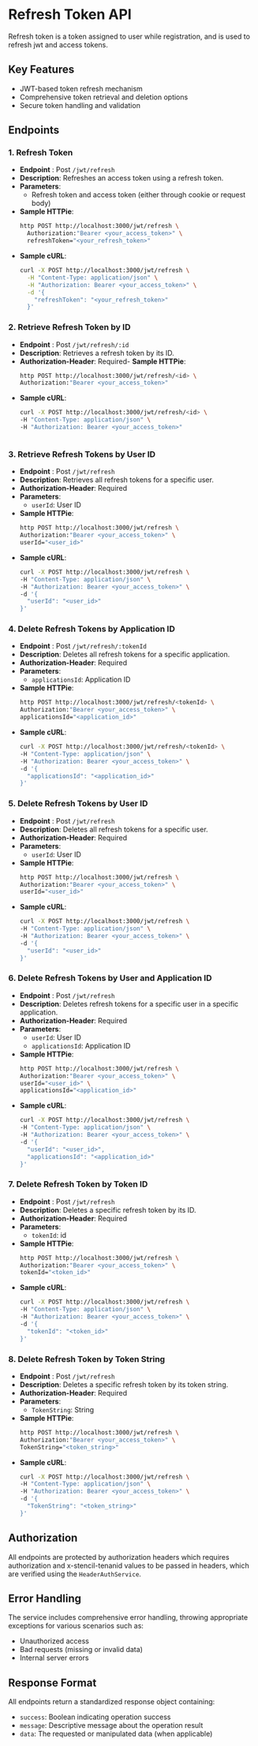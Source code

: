 # Refresh Token API

Refresh token is a token assigned to user while registration, and is used to refresh jwt and access tokens.

## Key Features
- JWT-based token refresh mechanism
- Comprehensive token retrieval and deletion options
- Secure token handling and validation

## Endpoints

### 1. Refresh Token
- **Endpoint** : Post `/jwt/refresh`
- **Description**: Refreshes an access token using a refresh token.
- **Parameters**: 
  - Refresh token and access token (either through cookie or request body)
- **Sample HTTPie**:
  ```sh
  http POST http://localhost:3000/jwt/refresh \
    Authorization:"Bearer <your_access_token>" \
    refreshToken="<your_refresh_token>"
- **Sample cURL**:
  ```sh
  curl -X POST http://localhost:3000/jwt/refresh \
    -H "Content-Type: application/json" \
    -H "Authorization: Bearer <your_access_token>" \
    -d '{
      "refreshToken": "<your_refresh_token>"
    }'

### 2. Retrieve Refresh Token by ID
- **Endpoint** : Post `/jwt/refresh/:id`
- **Description**: Retrieves a refresh token by its ID.
- **Authorization-Header**: Required- **Sample HTTPie**:
  ```sh
  http POST http://localhost:3000/jwt/refresh/<id> \
  Authorization:"Bearer <your_access_token>"

- **Sample cURL**:
  ```sh
  curl -X POST http://localhost:3000/jwt/refresh/<id> \
  -H "Content-Type: application/json" \
  -H "Authorization: Bearer <your_access_token>"



### 3. Retrieve Refresh Tokens by User ID
- **Endpoint** : Post `/jwt/refresh`
- **Description**: Retrieves all refresh tokens for a specific user.
- **Authorization-Header**: Required
- **Parameters**: 
  - `userId`: User ID
- **Sample HTTPie**:
  ```sh
  http POST http://localhost:3000/jwt/refresh \
  Authorization:"Bearer <your_access_token>" \
  userId="<user_id>"

- **Sample cURL**:
  ```sh
  curl -X POST http://localhost:3000/jwt/refresh \
  -H "Content-Type: application/json" \
  -H "Authorization: Bearer <your_access_token>" \
  -d '{
    "userId": "<user_id>"
  }'


### 4. Delete Refresh Tokens by Application ID
- **Endpoint** : Post `/jwt/refresh/:tokenId`
- **Description**: Deletes all refresh tokens for a specific application.
- **Authorization-Header**: Required
- **Parameters**: 
  - `applicationsId`: Application ID
- **Sample HTTPie**:
  ```sh
  http POST http://localhost:3000/jwt/refresh/<tokenId> \
  Authorization:"Bearer <your_access_token>" \
  applicationsId="<application_id>"

- **Sample cURL**:
  ```sh
  curl -X POST http://localhost:3000/jwt/refresh/<tokenId> \
  -H "Content-Type: application/json" \
  -H "Authorization: Bearer <your_access_token>" \
  -d '{
    "applicationsId": "<application_id>"
  }'


### 5. Delete Refresh Tokens by User ID
- **Endpoint** : Post `/jwt/refresh`
- **Description**: Deletes all refresh tokens for a specific user.
- **Authorization-Header**: Required
- **Parameters**: 
  - `userId`: User ID
- **Sample HTTPie**:
  ```sh
  http POST http://localhost:3000/jwt/refresh \
  Authorization:"Bearer <your_access_token>" \
  userId="<user_id>"

- **Sample cURL**:
  ```sh
  curl -X POST http://localhost:3000/jwt/refresh \
  -H "Content-Type: application/json" \
  -H "Authorization: Bearer <your_access_token>" \
  -d '{
    "userId": "<user_id>"
  }'


### 6. Delete Refresh Tokens by User and Application ID
- **Endpoint** : Post `/jwt/refresh`
- **Description**: Deletes refresh tokens for a specific user in a specific application.
- **Authorization-Header**: Required
- **Parameters**: 
  - `userId`: User ID
  - `applicationsId`: Application ID
- **Sample HTTPie**:
  ```sh
  http POST http://localhost:3000/jwt/refresh \
  Authorization:"Bearer <your_access_token>" \
  userId="<user_id>" \
  applicationsId="<application_id>"

- **Sample cURL**:
  ```sh
  curl -X POST http://localhost:3000/jwt/refresh \
  -H "Content-Type: application/json" \
  -H "Authorization: Bearer <your_access_token>" \
  -d '{
    "userId": "<user_id>",
    "applicationsId": "<application_id>"
  }'


### 7. Delete Refresh Token by Token ID
- **Endpoint** : Post `/jwt/refresh`
- **Description**: Deletes a specific refresh token by its ID.
- **Authorization-Header**: Required
- **Parameters**: 
  - `tokenId`: id
- **Sample HTTPie**:
  ```sh
  http POST http://localhost:3000/jwt/refresh \
  Authorization:"Bearer <your_access_token>" \
  tokenId="<token_id>"

- **Sample cURL**:
  ```sh
  curl -X POST http://localhost:3000/jwt/refresh \
  -H "Content-Type: application/json" \
  -H "Authorization: Bearer <your_access_token>" \
  -d '{
    "tokenId": "<token_id>"
  }'


### 8. Delete Refresh Token by Token String
- **Endpoint** : Post `/jwt/refresh`
- **Description**: Deletes a specific refresh token by its token string.
- **Authorization-Header**: Required
- **Parameters**: 
  - `TokenString`: String
- **Sample HTTPie**:
  ```sh
  http POST http://localhost:3000/jwt/refresh \
  Authorization:"Bearer <your_access_token>" \
  TokenString="<token_string>"

- **Sample cURL**:
  ```sh
  curl -X POST http://localhost:3000/jwt/refresh \
  -H "Content-Type: application/json" \
  -H "Authorization: Bearer <your_access_token>" \
  -d '{
    "TokenString": "<token_string>"
  }'


## Authorization
All endpoints are protected by authorization headers which requires authorization and x-stencil-tenanid values to be passed in headers, which are verified using the `HeaderAuthService`.

## Error Handling
The service includes comprehensive error handling, throwing appropriate exceptions for various scenarios such as:
- Unauthorized access
- Bad requests (missing or invalid data)
- Internal server errors

## Response Format
All endpoints return a standardized response object containing:
- `success`: Boolean indicating operation success
- `message`: Descriptive message about the operation result
- `data`: The requested or manipulated data (when applicable)

